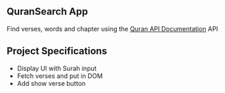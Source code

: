 ## QuranSearch App

Find verses, words and chapter using the [Quran API Documentation](https://alquran.cloud/api) API

## Project Specifications

- Display UI with Surah input
- Fetch verses and put in DOM
- Add show verse button

